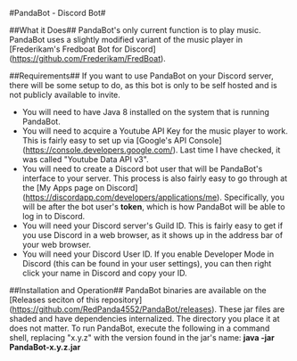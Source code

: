 #PandaBot - Discord Bot#

##What it Does##
PandaBot's only current function is to play music. PandaBot uses a slightly modified variant of the music player in [Frederikam's Fredboat Bot for Discord] (https://github.com/Frederikam/FredBoat).

##Requirements##
If you want to use PandaBot on your Discord server, there will be some setup to do, as this bot is only to be self hosted and is not publicly available to invite.
* You will need to have Java 8 installed on the system that is running PandaBot.
* You will need to acquire a Youtube API Key for the music player to work. This is fairly easy to set up via [Google's API Console] (https://console.developers.google.com/). Last time I have checked, it was called "Youtube Data API v3".
* You will need to create a Discord bot user that will be PandaBot's interface to your server. This process is also fairly easy to go through at the [My Apps page on Discord] (https://discordapp.com/developers/applications/me). Specifically, you will be after the bot user's **token**, which is how PandaBot will be able to log in to Discord.
* You will need your Discord server's Guild ID. This is fairly easy to get if you use Discord in a web browser, as it shows up in the address bar of your web browser.
* You will need your Discord User ID. If you enable Developer Mode in Discord (this can be found in your user settings), you can then right click your name in Discord and copy your ID.

##Installation and Operation##
PandaBot binaries are available on the [Releases seciton of this repository] (https://github.com/RedPanda4552/PandaBot/releases). These jar files are shaded and have dependencies internalized. The directory you place it at does not matter.
To run PandaBot, execute the following in a command shell, replacing "x.y.z" with the version found in the jar's name: **java -jar PandaBot-x.y.z.jar**